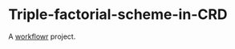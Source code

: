 # Triple-factorial-scheme-in-CRD

A [workflowr][] project.

[workflowr]: https://github.com/workflowr/workflowr
